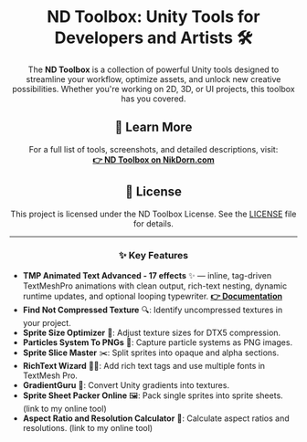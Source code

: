 <h1 align="center">ND Toolbox: Unity Tools for Developers and Artists 🛠️</h1>

<p align="center">
  The <strong>ND Toolbox</strong> is a collection of powerful Unity tools designed to streamline your workflow, optimize assets, and unlock new creative possibilities. Whether you're working on 2D, 3D, or UI projects, this toolbox has you covered.
</p>

<h2 align="center">🔗 Learn More</h2>

<p align="center">
  For a full list of tools, screenshots, and detailed descriptions, visit:<br>
  <a href="https://nikdorn.com/nd-toolbox/" target="_blank">
    <strong>👉 ND Toolbox on NikDorn.com</strong>
  </a>
</p>

<h2 align="center">📜 License</h2>

<p align="center">  
  This project is licensed under the ND Toolbox License. See the <a href="https://github.com/theproger93/ND-Toolbox/tree/main?tab=License-1-ov-file">LICENSE</a> file for details.
</p>

<hr>

<h3 align="center">✨ Key Features</h3>

<ul>
  <li><strong>TMP Animated Text Advanced - 17 effects</strong> ✨ — inline, tag-driven TextMeshPro animations with clean output, rich-text nesting, dynamic runtime updates, and optional looping typewriter. <a href="https://nikdorn.com/tmp-animated-text-documentation/" target="_blank"> <strong>👉 Documentation</strong></a></li>
  <li><strong>Find Not Compressed Texture</strong> 🔍: Identify uncompressed textures in your project.</li>
  <li><strong>Sprite Size Optimizer</strong> 📏: Adjust texture sizes for DTX5 compression.</li>
  <li><strong>Particles System To PNGs</strong> 🌟: Capture particle systems as PNG images.</li>
  <li><strong>Sprite Slice Master</strong> ✂️: Split sprites into opaque and alpha sections.</li>
  <li><strong>RichText Wizard</strong> 🧙‍♂️: Add rich text tags and use multiple fonts in TextMesh Pro.</li>
  <li><strong>GradientGuru</strong> 🌈: Convert Unity gradients into textures.</li>
  <li><strong>Sprite Sheet Packer Online</strong> 🖼️: Pack single sprites into sprite sheets. (link to my online tool)</li>
  <li><strong>Aspect Ratio and Resolution Calculator</strong> 📐: Calculate aspect ratios and resolutions. (link to my online tool)</li>
</ul>
